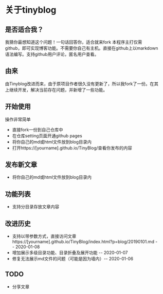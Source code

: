 # 关于tinyblog
## 是否适合我？
我猜你最想知道这个问题！一句话回答你，适合就来fork
本程序主打仅需github，即可实现博客功能。不需要你自己有主机。直接在github上以markdown语法编写。支持github用户评论，匿名用户查看。

## 由来
由Tinyblog改进而来，由于原项目作者很久没有更新了，所以我fork了一份。在其上继续开发，解决当前存在问题，并新增了一些功能。

## 开始使用
操作非常简单
* 直接fork一份到自己仓库中
* 在仓库setting页面开通github pages
* 将你自己的md或html文件放到blog目录内
* 打开https://[yourname].github.io/TinyBlog/查看你发布的内容
## 发布新文章
* 将你自己的md或html文件放到blog目录内
## 功能列表
* 支持分目录存放文章内容
## 改进历史
* 支持以带参数方式，直接访问文章https://[yourname].github.io/TinyBlog/index.html?p=blog/20190101.md -- 2020-01-08
* 增加展示多级目录功能、目录折叠及展开功能 -- 2020-01-07
* 修复无法展示md文件的问题（可能是因为墙内）-- 2020-01-06
## TODO
* 分享文章
